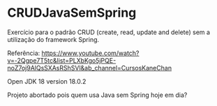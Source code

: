 # CRUDJavaSemSpring

Exercício para o padrão CRUD (create, read, update and delete) sem a utilização do framework Spring.

Referência: https://www.youtube.com/watch?v=-2Qgpe7T5tc&list=PLXbKgo5jPQE-noZ7oj9AlQsSXAsRShSVl&ab_channel=CursosKaneChan

Open JDK 18 version 18.0.2

Projeto abortado pois quem usa Java sem Spring hoje em dia? 
